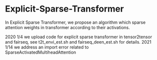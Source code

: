 # Explicit-Sparse-Transformer
In  Explicit Sparse Transformer, we propose an algorithm which sparse attention weights in transformer according to their activations.

2020 1/4  we upload code for explicit sparse transformer in tensor2tensor and fairseq, see t2t_envi_est.sh and fairseq_deen_est.sh for details.
2021 1/14  we address an import error related to SparseActivatedMultiheadAttention
